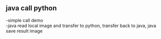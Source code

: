 ## java call python

-simple call demo\
-java read local image and transfer to python, transfer back to java, java save result image